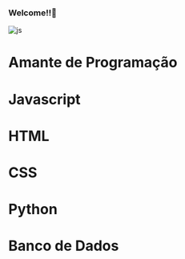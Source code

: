 

### Welcome!!👋   
![js](https://user-images.githubusercontent.com/67491104/110233094-7be0f500-7f00-11eb-9bd6-6ab6c1e48ec2.jpg)

# Amante de Programação
# Javascript
# HTML
# CSS
# Python
# Banco de Dados
